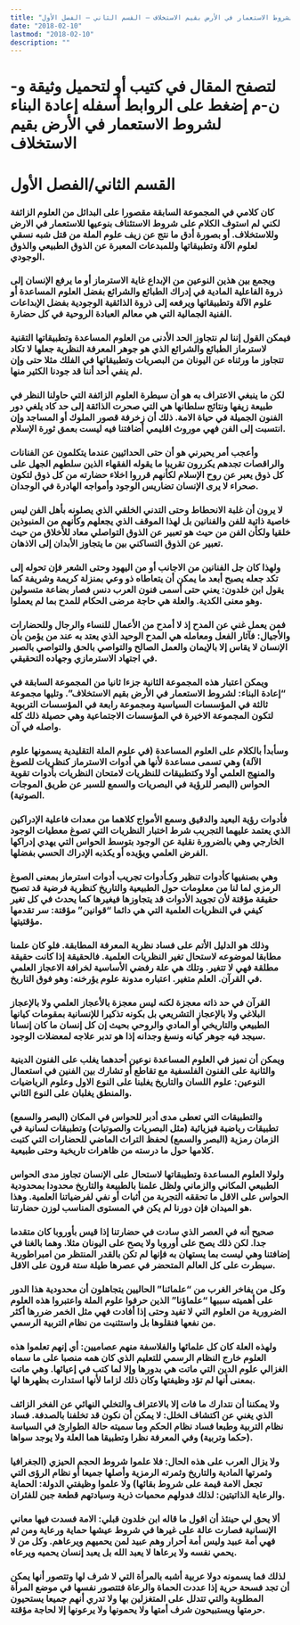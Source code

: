 ```yaml
---
title: "إعادة البناء لشروط الاستعمار في الأرض بقيم الاستخلاف – القسم الثاني – الفصل الأول"
date: "2018-02-10"
lastmod: "2018-02-10"
description: ""
---
```

# **لتصفح المقال في كتيب أو لتحميل وثيقة و-ن-م إضغط على الروابط أسفله** **إعادة البناء لشروط الاستعمار في الأرض بقيم الاستخلاف**

# **القسم الثاني/الفصل الأول**

### كان كلامي في المجموعة السابقة مقصورا على البدائل من العلوم الزائفة لكني لم استوف الكلام على شروط الاستئناف بنوعيها للاستعمار في الارض وللاستخلاف. أو بصورة أدق ما نتج عن زيف علوم الملة من قتل شبه نسقي لعلوم الآلة وتطبيقاتها وللمبدعات المعبرة عن الذوق الطبيعي والذوق الوجودي.

### ويجمع بين هذين النوعين من الإبداع غاية الاسترماز أو ما يرفع الإنسان إلى ذروة الفاعلية المادية في إدراك الطبائع والشرائع بفضل العلوم المساعدة أو علوم الآلة وتطبيقاتها ويرفعه إلى ذروة الذائقية الوجودية بفضل الإبداعات الفنية الجمالية التي هي معالم العبادة الروحية في كل حضارة.

### فيمكن القول إننا لم نتجاوز الحد الأدنى من العلوم المساعدة وتطبيقاتها التقنية لاسترماز الطبائع والشرائع الذي هو جوهر المعرفة النظرية جعلها لا تكاد تتجاوز ما ورثناه عن اليونان من البصريات وتطبيقاتها في الفلك مثلا حتى وإن لم ينفي أحد أننا قد جودنا الكثير منها.

### لكن ما ينبغي الاعتراف به هو أن سيطرة العلوم الزائفة التي حاولنا النظر في طبيعة زيفها ونتائج سلطانها هي التي صحرت الذائقة إلى حد كاد يلغي دور الفنون الجميلة في حياة الامة. ذلك أن زخرفة قصور الملوك أو المساجد وإن انتسبت إلى الفن فهي موروث اقليمي أضافتنا فيه ليست بعمق ثورة الإسلام.

### وأعجب أمر يحيرني هو أن حتى الحداثيين عندما يتكلمون عن الفنانات والراقصات تجدهم يكررون تقريبا ما يقوله الفقهاء الذين سلطهم الجهل على كل ذوق يعبر عن روح الإسلام لكأنهم قرروا اخلاء حضارته من كل ذوق لتكون صحراء لا يرى الإنسان تضاريس الوجود وأمواجه الهادرة في الوجدان.

### لا يرون أن غلبة الانحطاط وحتى التدني الخلقي الذي يصلونه بأهل الفن ليس خاصية ذاتية للفن والفنانين بل لهذا الموقف الذي يجعلهم وكأنهم من المنبوذين خلقيا ولكأن الفن من حيث هو تعبير عن الذوق التواصلي معاد للأخلاق من حيث تعبير عن الذوق التساكني بين ما يتجاوز الأبدان إلى الاذهان.

### ولهذا كان جل الفنانين من الاجانب أو من اليهود وحتى الشعر فإن تحوله إلى تكد جعله يصبح أبعد ما يمكن أن يتعاطاه ذو وعي بمنزلة كريمة وشريفة كما يقول ابن خلدون: يعني حتى أسمى فنون العرب دنس فصار بضاعة متسولين وهو معنى الكدية. والعلة هي حاجة مرضى الحكام للمدح بما لم يعملوا.

### فمن يعمل غني عن المدح إذ لا أمدح من الأعمال للنساء والرجال وللحضارات والأجيال: فآثار الفعل ومعامله هي المدح الوحيد الذي يعتد به عند من يؤمن بأن الإنسان لا يقاس إلا بالإيمان والعمل الصالح والتواصي بالحق والتواصي بالصبر في اجتهاد الاسترمازي وجهاده التحقيقي.

### ويمكن اعتبار هذه المجموعة الثانية جزءا ثانيا من المجموعة السابقة في “إعادة البناء: لشروط الاستعمار في الأرض بقيم الاستخلاف”. وتليها مجموعة ثالثة في المؤسسات السياسية ومجموعة رابعة في المؤسسات التربوية لتكون المجموعة الاخيرة في المؤسسات الاجتماعية وهي حصيلة ذلك كله واصله في آن.

### وسأبدأ بالكلام على العلوم المساعدة (في علوم الملة التقليدية يسمونها علوم الآلة) وهي تسمى مساعدة لأنها هي أدوات الاسترماز كنظريات للصوغ والمنهج العلمي أولا وكتطبيقات للنظريات لامتحان النظريات بأدوات تقوية الحواس (البصر للرؤية في البصريات والسمع للسبر عن طريق الموجات الصوتية).

### فأدوات رؤية البعيد والدقيق وسمع الأمواج كلاهما من معدات فاعلية الإدراكين الذي يعتمد عليهما التجريب شرط اختبار النظريات التي تصوغ معطيات الوجود الخارجي وهي بالضرورة نقلية عن الوجود بتوسط الحواس التي يهدي إدراكها الفرض العلمي ويؤيده أو يكذبه الإدراك الحسي بفضلها.

### وهي بصنفيها كأدوات تنظير وكـأدوات تجريب أدوات استرماز بمعنى الصوغ الرمزي لما لنا من معلومات حول الطبيعية والتاريخ كنظرية فرضية قد تصبح حقيقة مؤقتة لأن تجويد الأدوات قد يتجاوزها فيغيرها كما يحدث في كل تغير كيفي في النظريات العلمية التي هي دائما “قوانين” مؤقتة: سر تقدمها مؤقتيتها.

### وذلك هو الدليل الأتم على فساد نظرية المعرفة المطابقة. فلو كان علمنا مطابقا لموضوعه لاستحال تغير النظريات العلمية. فالحقيقة إذا كانت حقيقة مطلقة فهي لا تتغير. وتلك هي علة رفضي الأساسية لخرافة الاعجاز العلمي في القرآن. العلم متغير. اعتباره مدونة علوم يؤرخنه: وهو فوق التاريخ.

### القرآن في حد ذاته معجزة لكنه ليس معجزة بالأعجاز العلمي ولا بالإعجاز البلاغي ولا بالإعجاز التشريعي بل بكونه تذكيرا للإنسانية بمقومات كيانها الطبيعي والتاريخي أو المادي والروحي بحيث إن كل إنسان ما كان إنسانا سيجد فيه جوهر كيانه ونسغ وجدانه إذا هو تدبر علاجه لمعضلات الوجود.

### ويمكن أن نميز في العلوم المساعدة نوعين أحدهما يغلب على الفنون الدينية والثانية على الفنون الفلسفية مع تقاطع أو تشارك بين الفنين في استعمال النوعين: علوم اللسان والتاريخ يغلبنا على النوع الاول وعلوم الرياضيات والمنطق يغلبان على النوع الثاني.

### والتطبيقات التي تعطى مدى أدبر للحواس في المكان (البصر والسمع) تطبيقات رياضية فيزيائية (مثل البصريات والصوتيات) وتطبيقات لسانية في الزمان رمزية (البصر والسمع) لحفظ التراث الماضي للحضارات التي كتبت كلامها حول ما درسته من ظاهرات تاريخية وحتى طبيعية.

### ولولا العلوم المساعدة وتطيبقاتها لاستحال على الإنسان تجاوز مدى الحواس الطبيعي المكاني والزماني ولظل علمنا بالطبيعة والتاريخ محدودا بمحدودية الحواس على الاقل ما تحققه التجربة من أثبات أو نفي لفرضياتنا العلمية. وهذا هو الميدان فإن دورنا لم يكن في المستوى المناسب لوزن حضارتنا.

### صحيح أنه في العصر الذي سادت في حضارتنا إذا قيس بأوروبا كان متقدما جدا. لكن ذلك يصح على أوروبا ولا يصح على اليونان مثلا. وهما بالغنا في إضافتنا وهي ليست بما يستهان به فإنها لم تكن بالقدر المنتظر من امبراطورية سيطرت على كل العالم المتحضر في عصرها طيلة ستة قرون على الاقل.

### وكل من يفاخر الغرب من “علمائنا” الحاليين يتجاهلون أن محدودية هذا الدور على أهميته سببها “علماؤنا” الذين حرفوا علوم الملة واعتبروا هذه العلوم الضرورية من العلوم التي لا تفيد وحتى إذا أفادت فهي مثل الخمر ضررها أكثر من نفعها فنقلوها بل واستثنيت من نظام التربية الرسمي.

### ولهذه العلة كان كل علمائها والفلاسفة منهم عصاميين: أي إنهم تعلموا هذه العلوم خارج النظام الرسمي للتعليم الذي كان همه منصبا على ما سماه الغزالي علوم الدين التي ماتت هي بدورها وإلا لما كتب في إعيائها. وهي ماتت بمعنى أنها لم تؤد وظيفتها وكان ذلك لزاما لأنها استدارت بظهرها لها.

### ولا يمكننا أن نتدارك ما فات إلا بالاعتراف والتخلي النهائي عن الفخر الزائف الذي يغني عن اكتشاف الخلل: لا يمكن أن نكون قد تخلفنا بالصدفة. فساد نظام التربية وطبعا فساد نظام الحكم وما سميته حالة الطوارئ في السياسة (حكما وتربية) وفي المعرفة نظرا وتطبيقا هما العلة ولا يوجد سواها.

### ولا يزال العرب على هذه الحال: فلا علموا شروط الحجم الحيزي (الجغرافيا وثمرتها المادية والتاريخ وثمرته الرمزية وأصلها جميعا أو نظام الرؤى التي تجعل الامة قيمة على شروط بقائها) ولا علموا وظيفتي الدولة: الحماية والرعاية الذاتيتين: لذلك فدولهم محميات ذرية وسيادتهم قطعة جبن للفئران.

### ألا يحق لي حينئذ أن اقول ما قاله ابن خلدون قبلي: الامة فسدت فيها معاني الإنسانية فصارت عالة على غيرها في شروط عيشها حماية ورعاية ومن ثم فهي أمة عبيد وليس أمة أحرار وهم عبيد لمن يحميهم ويرعاهم. وكل من لا يحمي نفسه ولا يرعاها لا يعبد الله بل يعبد إنسان يحميه ويرعاه.

### لذلك فما يسمونه دولا عربية أشبه بالمرأة التي لا شرف لها وتتصور أنها يمكن أن تجد فسحة حرية إذا عددت الحماة والرعاة فتتصور نفسها في موضع المرأة المطلوبة والتي تتدلل على المتغزلين بها ولا تدري أنهم جميعا يستحيون حرمتها ويستبيحون شرف أمتها ولا يحمونها ولا يرعونها إلا لحاجة مؤقتة.

###